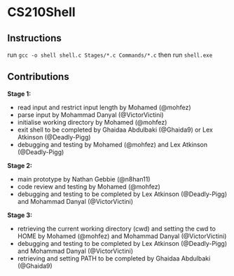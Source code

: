# CS210Shell

## Instructions
run `gcc -o shell shell.c Stages/*.c Commands/*.c` then run `shell.exe`

## Contributions

**Stage 1:**
- read input and restrict input length by Mohamed (@mohfez)
- parse input by Mohammad Danyal (@VictorVictini)
- initialise working directory by Mohamed (@mohfez)
- exit shell to be completed by Ghaidaa Abdulbaki (@Ghaida9) or Lex Atkinson (@Deadly-Pigg)
- debugging and testing by Mohamed (@mohfez) and Lex Atkinson (@Deadly-Pigg)

**Stage 2:**
- main prototype by Nathan Gebbie (@n8han11)
- code review and testing by Mohamed (@mohfez)
- debugging and testing to be completed by Lex Atkinson (@Deadly-Pigg) and Mohammad Danyal (@VictorVictini)

**Stage 3:**
- retrieving the current working directory (cwd) and setting the cwd to HOME by Mohamed (@mohfez) and Mohammad Danyal (@VictorVictini)
- debugging and testing to be completed by Lex Atkinson (@Deadly-Pigg) and Mohammad Danyal (@VictorVictini)
- retrieving and setting PATH to be completed by Ghaidaa Abdulbaki (@Ghaida9)
